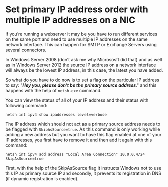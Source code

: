 # Set primary IP address order with multiple IP addresses on a NIC


If you’re running a webserver it may be you have to run different services on the same port and need to use multiple IP addresses on the same network interface. This can happen for SMTP or Exchange Servers using several connectors.

<!--more-->

In Windows Server 2008 (don’t ask me why Micrososft did that) and as well as in Windows Server 2012 the source IP address on a network interface will always be the lowest IP address, in this case, the latest you have added.

So what do you have to do now is to set a flag on the particular IP address to say: "***Hey you, please don’t be the primary source address***." and this happens with the help of `netsh.exe` command.

You can view the status of all of your IP address and their status with following command:

`netsh int ipv4 show ipaddresses level=verbose`

The IP address which should not act as a primary source address needs to be flagged with `SkipAsSource=true`. As this command is only working while adding a new address but you want to have this flag enabled at one of your IP addresses, you first have to remove it and then add it again with this command:

`netsh int ipv4 add address "Local Area Connection" 10.0.0.4/24 SkipAsSource=true`

First, with the help of the SkipAsSource flag it instructs Windows not to use this IP as primary source IP and secondly, it prevents its registration in DNS (if dynamic registration is enabled).




